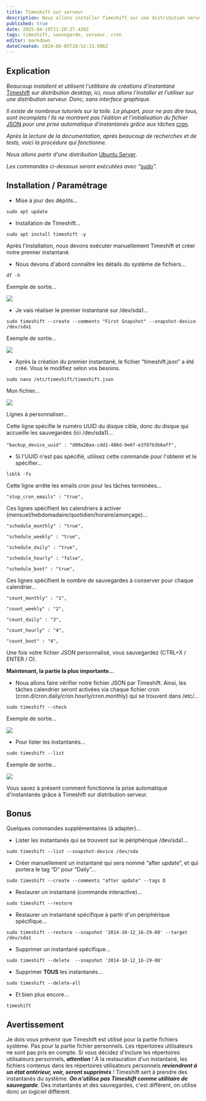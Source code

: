 ```yaml
---
title: Timeshift sur serveur
description: Nous allons installer Timeshift sur une distribution serveur pour ensuite créer des sauvegardes automatiques.
published: true
date: 2025-04-19T21:20:27.426Z
tags: timeshift, sauvegarde, serveur, cron
editor: markdown
dateCreated: 2024-06-05T18:52:33.986Z
---
```


## Explication

*Beaucoup installent et utilisent l'utilitaire de créations d'instantané* [Timeshift](https://github.com/linuxmint/timeshift) *sur distribution desktop, ici, nous allons l'installer et l'utiliser sur une distribution serveur. Donc, sans interface graphique.*

*Il existe de nombreux tutoriels sur la toile. La plupart, pour ne pas dire tous, sont incomplets ! Ils ne montrent pas l'édition et l'initialisation du fichier* [JSON](https://www.json.org/json-en.html) *pour une prise automatique d'instantanés grâce aux tâches* [cron](https://fr.wikipedia.org/wiki/Cron)*.*

*Après la lecture de la documentation, après beaucoup de recherches et de tests, voici la procédure qui fonctionne.*

*Nous allons partir d'une distribution* [Ubuntu Server](https://ubuntu.com/download/server)*.*

*Les commandes ci-dessous seront exécutées avec “*[sudo](https://fr.wikipedia.org/wiki/Sudo)*”.*

## Installation / Paramétrage

-   Mise à jour des dépôts…

```plaintext
sudo apt update
```

-   Installation de Timeshift…

```plaintext
sudo apt install timeshift -y
```

Après l'installation, nous devons exécuter manuellement Timeshift et créer notre premier instantané.

-   Nous devons d'abord connaître les détails du système de fichiers…

```plaintext
df -h
```

Exemple de sortie…

![](/timeshift-serveur/df-h.png)

-   Je vais réaliser le premier instantané sur /dev/sda1…

```plaintext
sudo timeshift --create --comments "First Snapshot" --snapshot-device /dev/sda1
```

Exemple de sortie…

![](/timeshift-serveur/timeshift-create.png)

-   Après la création du premier instantané, le fichier “timeshift.json” a été créé. Vous le modifiez selon vos besoins.

```plaintext
sudo nano /etc/timeshift/timeshift.json
```

Mon fichier…

![](/timeshift-serveur/timeshift.json.png)

Lignes à personnaliser…

Cette ligne spécifie le numéro UUID du disque cible, donc du disque qui accueille les sauvegardes (ici /dev/sda1)…

`"backup_device_uuid" : "d00a20aa-cdd1-486d-9e6f-e3f87b3b6aff",` 

-   Si l'UUID n'est pas spécifié, utilisez cette commande pour l'obtenir et le spécifier…

```plaintext
lsblk -fs
```

Cette ligne arrête les emails cron pour les tâches terminées…

`"stop_cron_emails" : "true",`

Ces lignes spécifient les calendriers à activer (mensuel/hebdomadaire/quotidien/horaire/amorçage)…

`"schedule_monthly" : "true",`

`"schedule_weekly" : "true",`

`"schedule_daily" : "true",`

`"schedule_hourly" : "false",`

`"schedule_boot" : "true",`

Ces lignes spécifient le nombre de sauvegardes à conserver pour chaque calendrier…

`"count_monthly" : "1",`

`"count_weekly" : "2",`

`"count_daily" : "3",`

`"count_hourly" : "4",`

`"count_boot" : "4",`

Une fois votre fichier JSON personnalisé, vous sauvegardez (CTRL+X / ENTER / O).

**Maintenant, la partie la plus importante...**

-   Nous allons faire vérifier notre fichier JSON par Timeshift. Ainsi, les tâches calendrier seront activées via chaque fichier cron (cron.d/cron.daily/cron.hourly/cron.monthly) qui se trouvent dans /etc/…

```plaintext
sudo timeshift --check
```

Exemple de sortie…

![](/timeshift-serveur/timeshift-check.png)

-   Pour lister les instantanés…

```plaintext
sudo timeshift --list
```

Exemple de sortie…

![](/timeshift-serveur/timeshift-list.png)

Vous savez à présent comment fonctionne la prise automatique d'instantanés grâce à Timeshift sur distribution serveur.

## Bonus

Quelques commandes supplémentaires (à adapter)…

-   Lister les instantanés qui se trouvent sur le périphérique /dev/sda1…

```plaintext
sudo timeshift --list --snapshot-device /dev/sda
```

-   Créer manuellement un instantané qui sera nommé “after update”, et qui portera le tag “D” pour “Daily”…

```plaintext
sudo timeshift --create --comments "after update" --tags D
```

-   Restaurer un instantané (commande interactive)…

```plaintext
sudo timeshift --restore
```

-   Restaurer un instantané spécifique à partir d'un périphérique spécifique…

```plaintext
sudo timeshift --restore --snapshot '2014-10-12_16-29-08' --target /dev/sda1
```

-   Supprimer un instantané spécifique…

```plaintext
sudo timeshift --delete  --snapshot '2014-10-12_16-29-08'
```

-   Supprimer **TOUS** les instantanés…

```plaintext
sudo timeshift --delete-all
```

-   Et bien plus encore…

```plaintext
timeshift
```

## Avertissement

Je dois vous prévenir que Timeshift est utilisé pour la partie fichiers système. Pas pour la partie fichier personnels. Les répertoires utilisateurs ne sont pas pris en compte. Si vous décidez d'inclure les répertoires utilisateurs personnels, **_attention_** ! À la restauration d'un instantané, les fichiers contenus dans les répertoires utilisateurs personnels **_reviendront à un état antérieur, voir, seront supprimés_** ! Timeshift sert à prendre des instantanés du système. **_On n'utilise pas Timeshift comme utilitaire de sauvegarde_**. Des instantanés et des sauvegardes, c'est différent, on utilise donc un logiciel différent.